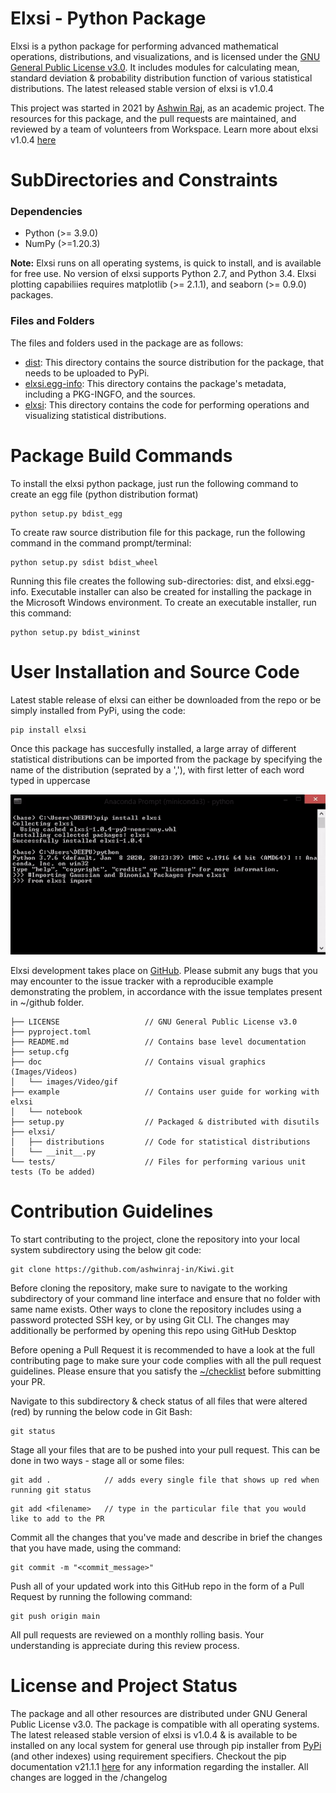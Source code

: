# Elxsi - Python Package

Elxsi is a python package for performing advanced mathematical operations, distributions, and visualizations, and is licensed under the [GNU General Public License v3.0](https://github.com/thisisashwinraj/Elxsi-Mathematical-Python-Package/blob/main/LICENSE). It includes modules for calculating mean, standard deviation & probability distribution function of various statistical distributions. The latest released stable version of elxsi is v1.0.4

This project was started in 2021 by [Ashwin Raj](https://www.github.com/thisisashwinraj), as an academic project. The resources for this package, and the pull requests are maintained, and reviewed by a team of volunteers from Workspace. Learn more about elxsi v1.0.4 [here](https://pypi.org/project/elxsi/)


# SubDirectories and Constraints
### Dependencies
- Python (>= 3.9.0)
- NumPy (>=1.20.3)

**Note:**
Elxsi runs on all operating systems, is quick to install, and is available for free use. No version of elxsi supports Python 2.7, and Python 3.4. Elxsi plotting capabiliies requires matplotlib (>= 2.1.1), and seaborn (>= 0.9.0) packages.

### Files and Folders
The files and folders used in the package are as follows:
- [dist](https://github.com/thisisashwinraj/Elxsi-Mathematical-Python-Package/tree/main/dist): This directory contains the source distribution for the package, that needs to be uploaded to PyPi.
- [elxsi.egg-info](https://github.com/thisisashwinraj/Elxsi-Mathematical-Python-Package/tree/main/elxsi.egg-info): This directory contains the package's metadata, including a PKG-INGFO, and the sources.
- [elxsi](https://github.com/thisisashwinraj/Elxsi-Mathematical-Python-Package/tree/main/elxsi): This directory contains the code for performing operations and visualizing statistical distributions.

# Package Build Commands
To install the elxsi python package, just run the following command to create an egg file (python distribution format)
```
python setup.py bdist_egg
```
To create raw source distribution file for this package, run the following command in the command prompt/terminal:
```
python setup.py sdist bdist_wheel
```
Running this file creates the following sub-directories: dist, and elxsi.egg-info. Executable installer can also be created for installing the package in the Microsoft Windows environment. 
To create an executable installer, run this command:
```
python setup.py bdist_wininst
```
# User Installation and Source Code
Latest stable release of elxsi can either be downloaded from the repo or be simply installed from PyPi, using the code:
```
pip install elxsi
```
Once this package has succesfully installed, a large array of different statistical distributions can be imported from the package by specifying the name of the distribution (seprated by a ','), with first letter of each word typed in uppercase

![pip install elxsi](https://github.com/thisisashwinraj/Elxsi-Mathematical-Python-Package/blob/main/doc/gifs/elxsiReadmeGIF.gif)

Elxsi development takes place on [GitHub](https://github.com/thisisashwinraj/Elxsi-Mathematical-Python-Package). Please submit any bugs that you may encounter to the issue tracker with a reproducible example demonstrating the problem, in accordance with the issue templates present in ~/github folder.
    
    ├── LICENSE                   // GNU General Public License v3.0
    ├── pyproject.toml
    ├── README.md                 // Contains base level documentation
    ├── setup.cfg
    ├── doc                       // Contains visual graphics (Images/Videos)
    │   └── images/Video/gif 
    ├── example                   // Contains user guide for working with elxsi
    │   └── notebook
    ├── setup.py                  // Packaged & distributed with disutils
    ├── elxsi/
    │   ├── distributions         // Code for statistical distributions
    │   └── __init__.py
    └── tests/                    // Files for performing various unit tests (To be added)
    

# Contribution Guidelines
To start contributing to the project, clone the repository into your local system subdirectory using the below git code:
```
git clone https://github.com/ashwinraj-in/Kiwi.git
```
Before cloning the repository, make sure to navigate to the working subdirectory of your command line interface and ensure that no folder with same name exists. Other ways to clone the repository includes using a password protected SSH key, or by using Git CLI. The changes may additionally be performed by opening this repo using GitHub Desktop

Before opening a Pull Request it is recommended to have a look at the full contributing page to make sure your code complies with all the pull request guidelines. Please ensure that you satisfy the [~/checklist](https://github.com/thisisashwinraj/VerticalX-Recommendation-System/tree/main/Template%20Files/PULL_REQUEST_TEMPLATE) before submitting your PR.

Navigate to this subdirectory & check status of all files that were altered (red) by running the below code in Git Bash:
```
git status
```
Stage all your files that are to be pushed into your pull request. This can be done in two ways - stage all or some files:
```
git add .            // adds every single file that shows up red when running git status
```
```
git add <filename>   // type in the particular file that you would like to add to the PR
```

Commit all the changes that you've made and describe in brief the changes that you have made, using the command:
```
git commit -m "<commit_message>"
```
Push all of your updated work into this GitHub repo in the form of a Pull Request by running the following command:
```
git push origin main
```
All pull requests are reviewed on a monthly rolling basis. Your understanding is appreciate during this review process.

# License and Project Status
The package and all other resources are distributed under GNU General Public License v3.0. The package is compatible with all operating systems. The latest released stable version of elxsi is v1.0.4 & is available to be installed on any local system for general use through pip installer from [PyPi](https://pypi.org/project/elxsi/) (and other indexes) using requirement specifiers. Checkout the pip documentation v21.1.1 [here](https://pip.pypa.io/en/stable/) for any information regarding the installer. All changes are logged in the /changelog
